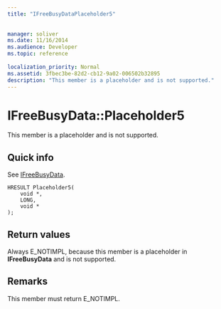 ```yaml
---
title: "IFreeBusyDataPlaceholder5"
 
 
manager: soliver
ms.date: 11/16/2014
ms.audience: Developer
ms.topic: reference
 
localization_priority: Normal
ms.assetid: 3fbec3be-82d2-cb12-9a02-006502b32895
description: "This member is a placeholder and is not supported."
---
```


# IFreeBusyData::Placeholder5

This member is a placeholder and is not supported.
  
## Quick info

See [IFreeBusyData](ifreebusydata.md).
  
```
HRESULT Placeholder5( 
    void *,  
    LONG,  
    void * 
);
```

## Return values

Always E_NOTIMPL, because this member is a placeholder in **IFreeBusyData** and is not supported. 
  
## Remarks

This member must return E_NOTIMPL.
  

